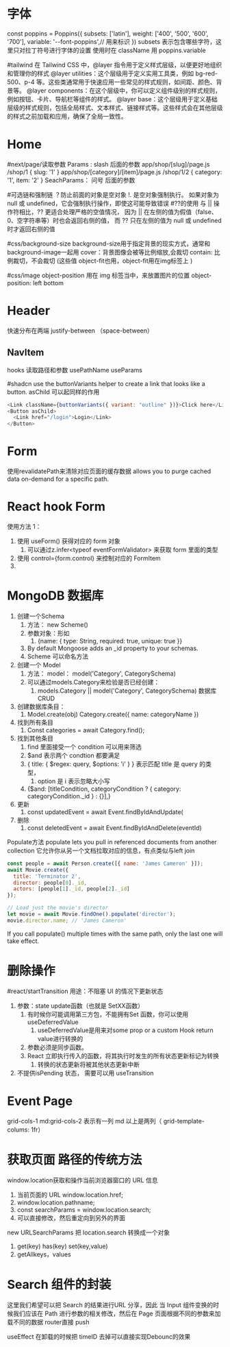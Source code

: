 # 字体
const poppins = Poppins({
  subsets: ['latin'],
  weight: ['400', '500', '600', '700'],
  variable: '--font-poppins',// 用来标识
})
subsets 表示包含哪些字符，这里只对拉丁符号进行字体的设置
使用时在 className 用 poppins.variable


#tailwind 
在 Tailwind CSS 中，@layer 指令用于定义样式层级，以便更好地组织和管理你的样式
@layer utilities：这个层级用于定义实用工具类，例如 bg-red-500、p-4 等。这些类通常用于快速应用一些常见的样式规则，如间距、颜色、背景等。
@layer components：在这个层级中，你可以定义组件级别的样式规则，例如按钮、卡片、导航栏等组件的样式。
@layer base：这个层级用于定义基础层级的样式规则，包括全局样式、文本样式、链接样式等。这些样式会在其他层级的样式之前加载和应用，确保了全局一致性。


# Home
#next/page/读取参数 
Params : slash 后面的参数
	app/shop/[slug]/page.js	/shop/1	{ slug: '1' }
	app/shop/[category]/[item]/page.js	/shop/1/2	{ category: '1', item: '2' }
SeachParams： 问号 后面的参数

#可选链和强制链
？防止前面的对象是空对象
!. 是空对象强制执行。
	 如果对象为 null 或 undefined，它会强制执行操作，即使这可能导致错误
#\?\?的使用
与 || 操作符相比，?? 更适合处理严格的空值情况，
	因为 || 在左侧的值为假值（false、0、空字符串等）时也会返回右侧的值，
	而 ?? 只在左侧的值为 null 或 undefined 时才返回右侧的值

#css/background-size
background-size用于指定背景的现实方式，通常和background-image一起用
cover：背景图像会被等比例缩放,会裁切
contain: 比例裁切，不会裁切
(这些值 object-fit也用，object-fit用在img标签上 )

#css/image
object-position 用在 img 标签当中，来放置图片的位置
object-position: left bottom
# Header
快速分布在两端
justify-between （space-between）

## NavItem
hooks 读取路径和参数
usePathName
useParams

#shadcn
use the buttonVariants helper to create a link that looks like a button.
asChild 可以起同样的作用
```js
<Link className={buttonVariants({ variant: "outline" })}>Click here</Link>
<Button asChild>
  <Link href="/login">Login</Link>
</Button>
```

# Form
使用revalidatePath来清除对应页面的缓存数据
allows you to purge cached data on-demand for a specific path.


# React hook Form
使用方法 1：
1. 使用 useForm() 获得对应的 form 对象
	1. 可以通过z.infer\<typeof eventFormValidator> 来获取 form 里面的类型
2. 使用 control={form.control} 来控制对应的 FormItem
3. 


# MongoDB 数据库
1. 创建一个Schema
	1. 方法： new Scheme()
	2. 参数对象：形如
		1. {name: { type: String, required: true, unique: true }}
	3. By default Mongoose adds an \_id property to your schemas.
	4. Scheme 可以命名方法
2. 创建一个 Model
	1. 方法： model： model('Category', CategorySchema)
	2. 可以通过models.Category来检验是否已经创建：
		1. models.Category || model('Category', CategorySchema)
数据库 CRUD
3. 创建数据库条目：
	1. Model.create(obj) Category.create({ name: categoryName })
4.  找到所有条目
	1. Const categories = await Category.find();
5. 找到其他条目
	1. find 里面接受一个 condition 可以用来筛选
	2. \$and 表示两个 condtion 都要满足
	3. { title: { $regex: query, $options: 'i' } } 表示匹配 title 是 query 的类型，
		1. option 是 i 表示忽略大小写
	4. {$and: \[titleCondition, categoryCondition ? { category: categoryCondition._id \} : {}],}
6. 更新
	1. const updatedEvent = await Event.findByIdAndUpdate(
7. 删除
	1. const deletedEvent = await Event.findByIdAndDelete(eventId)

Populate方法
populate lets you pull in referenced documents from another collection
它允许你从另一个文档拉取对应的信息，有点类似与left join
```js
const people = await Person.create([{ name: 'James Cameron' }]);
await Movie.create({
  title: 'Terminator 2',
  director: people[0]._id,
  actors: [people[1]._id, people[2]._id]
});

// Load just the movie's director
let movie = await Movie.findOne().populate('director');
movie.director.name; // 'James Cameron'
```

If you call populate() multiple times with the same path, only the last one will take effect.


# 删除操作
#react/startTransition
用途：不阻塞 UI 的情况下更新状态
1. 参数：state update函数（也就是 SetXX函数）
	1. 有时候你可能调用第三方包，不能拥有Set 函数，你可以使用useDeferredValue
		1. useDeferredValue是用来对some prop or a custom Hook return value进行转换的
	2. 参数必须是同步函数。
	3. React 立即执行传入的函数，将其执行时发生的所有状态更新标记为转换
		1. 转换的状态更新将被其他状态更新中断
2. 不提供isPending 状态， 需要可以用 useTransition

# Event Page
grid-cols-1 md:grid-cols-2
表示有一列  md 以上是两列（ grid-template-colums: 1fr）


# 获取页面 路径的传统方法
window.location获取和操作当前浏览器窗口的 URL 信息
1. 当前页面的 URL window.location.href;
2. window.location.pathname;
3. const searchParams = window.location.search;
4. 可以直接修改，然后重定向到另外的界面

new URLSearchParams 把 location.search 转换成一个对象
1. get(key)  has(key) set(key,value)
2. getAllkeys，values

# Search 组件的封装
这里我们希望可以把 Search 的结果进行URL 分享，因此
当 Input 组件变换的时候我们应该在 Path 进行参数的相关修改，然后在 Page 页面根据不同的参数来加载不同的数据
router直接 push

useEffect 在卸载的时候把 timeID 去掉可以直接实现Debounc的效果
